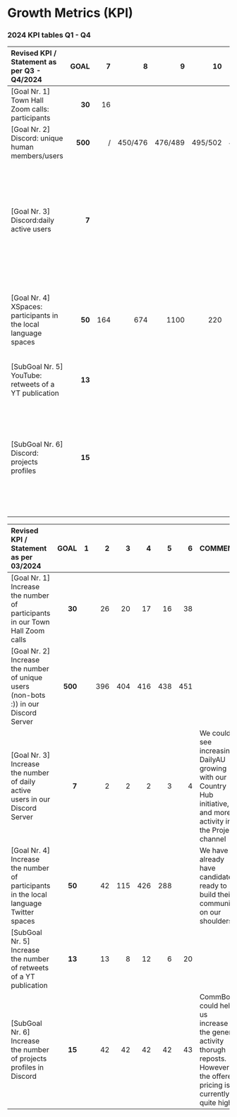 



# Growth Metrics (KPI)



### 2024 KPI tables Q1 - Q4

 

| **Revised KPI / Statement as per Q3 - Q4/2024**              |    GOAL |    7 |       8 |       9 |      10 |      11 |   12 | COMMENT                                                      |
| :----------------------------------------------------------- | ------: | ---: | ------: | ------: | ------: | ------: | ---: | ------------------------------------------------------------ |
| [Goal Nr. 1] Town Hall Zoom calls:  participants             |  **30** |   16 |         |         |         |         |      |                                                              |
| [Goal Nr. 2] Discord: unique human members/users             | **500** |    / | 450/476 | 476/489 | 495/502 | 494/508 |      |                                                              |
| [Goal Nr. 3] Discord:daily active users                      |   **7** |      |         |         |         |         |      | We could see increasing DailyAU growing with our Country Hub initiative, and more activity in the Project channel |
| [Goal Nr. 4] XSpaces: participants in the local language spaces |  **50** |  164 |     674 |    1100 |     220 |     125 |      | We have already have candidates ready to build their community on our shoulders. |
| [SubGoal Nr. 5] YouTube: retweets of a YT publication        |  **13** |      |         |         |         |         |      |                                                              |
| [SubGoal Nr. 6] Discord: projects profiles                   |  **15** |      |         |         |         |         |      | CommBot could help us increase the general activity thorugh reposts. However the offered pricing is currently quite high. |

 

| **Revised KPI / Statement as per 03/2024**                   |    GOAL |    1 |    2 |    3 |    4 |    5 |    6 | COMMENT                                                      |
| :----------------------------------------------------------- | ------: | ---: | ---: | ---: | ---: | ---: | ---: | ------------------------------------------------------------ |
| [Goal Nr. 1] Increase the number of participants in our Town Hall Zoom calls |  **30** |      |   26 |   20 |   17 |   16 |   38 |                                                              |
| [Goal Nr. 2] Increase the number of unique users (non-bots :)) in our Discord Server | **500** |      |  396 |  404 |  416 |  438 |  451 |                                                              |
| [Goal Nr. 3] Increase the number of daily active users in our Discord Server |   **7** |      |    2 |    2 |    2 |    3 |    4 | We could see increasing DailyAU growing with our Country Hub initiative, and more activity in the Project channel |
| [Goal Nr. 4] Increase the number of participants in the local language Twitter spaces |  **50** |      |   42 |  115 |  426 |  288 |      | We have already have candidates ready to build their community on our shoulders. |
| [SubGoal Nr. 5] Increase the number of retweets of a YT publication |  **13** |      |   13 |    8 |   12 |    6 |   20 |                                                              |
| [SubGoal Nr. 6] Increase the number of projects profiles in Discord |  **15** |      |   42 |   42 |   42 |   42 |   43 | CommBot could help us increase the general activity thorugh reposts. However the offered pricing is currently quite high. |



